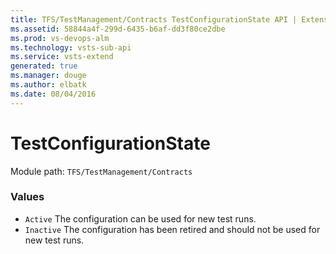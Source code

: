 ```yaml
---
title: TFS/TestManagement/Contracts TestConfigurationState API | Extensions for Visual Studio Team Services
ms.assetid: 58844a4f-299d-6435-b6af-dd3f80ce2dbe
ms.prod: vs-devops-alm
ms.technology: vsts-sub-api
ms.service: vsts-extend
generated: true
ms.manager: douge
ms.author: elbatk
ms.date: 08/04/2016
---
```


# TestConfigurationState

Module path: `TFS/TestManagement/Contracts`

### Values

* `Active` The configuration can be used for new test runs.
* `Inactive` The configuration has been retired and should not be used for new test runs.
